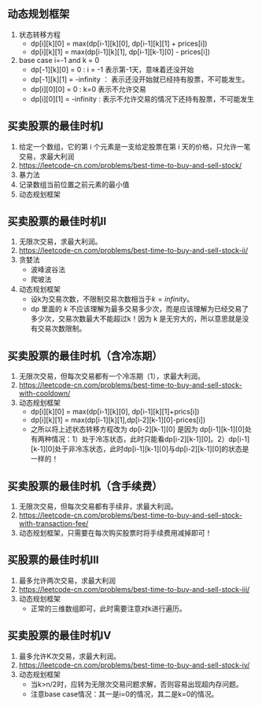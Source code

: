 ## 动态规划框架
1. 状态转移方程
	- dp[i][k][0] = max(dp[i-1][k][0], dp[i-1][k][1] + prices[i]) 
	- dp[i][k][1] = max(dp[i-1][k][1], dp[i-1][k-1][0] - prices[i])
2. base case i=-1 and k = 0
	- dp[-1][k][0] = 0 : i = -1 表示第-1天，意味着还没开始
	- dp[-1][k][1] = -infinity ： 表示还没开始就已经持有股票，不可能发生。
	- dp[i][0][0] = 0 : k=0 表示不允许交易
	- dp[i][0][1] = -infinity : 表示不允许交易的情况下还持有股票，不可能发生
	
## 买卖股票的最佳时机I
1. 给定一个数组，它的第 i 个元素是一支给定股票在第 i 天的价格，只允许一笔交易，求最大利润
2. https://leetcode-cn.com/problems/best-time-to-buy-and-sell-stock/
3. 暴力法
4. 记录数组当前位置之前元素的最小值
5. 动态规划框架

## 买卖股票的最佳时机II
1. 无限次交易，求最大利润。
2. https://leetcode-cn.com/problems/best-time-to-buy-and-sell-stock-ii/
3. 贪婪法
	- 波峰波谷法
	- 爬坡法
4. 动态规划框架
	- 设k为交易次数，不限制交易次数相当于$k = infinity$。
	- dp 里面的 $k$ 不应该理解为最多交易多少次，而是应该理解为已经交易了多少次，交易次数最大不能超过k！因为 k 是无穷大的，所以意思就是没有交易次数限制。
## 买卖股票的最佳时机（含冷冻期） 
1. 无限次交易，但每次交易都有一个冷冻期（1），求最大利润。
2. https://leetcode-cn.com/problems/best-time-to-buy-and-sell-stock-with-cooldown/
2. 动态规划框架	
	- dp[i][k][0] = max(dp[i-1][k][0], dp[i-1][k][1]+prics[i])
	- dp[i][k][1] = max(dp[i-1][k][1],dp[i-2][k-1][0]-prices[i])
	- 之所以将上述状态转移方程改为 dp[i-2][k-1][0] 是因为 dp[i-1][k-1][0]处有两种情况：1）处于冷冻状态，此时只能看dp[i-2][k-1][0]。2）dp[i-1][k-1][0]处于非冷冻状态，此时dp[i-1][k-1][0]与dp[i-2][k-1][0]的状态是一样的！

## 买卖股票的最佳时机（含手续费）
1. 无限次交易，但每次交易都有手续非，求最大利润。
2. https://leetcode-cn.com/problems/best-time-to-buy-and-sell-stock-with-transaction-fee/
2. 动态规划框架，只需要在每次购买股票时将手续费用减掉即可！

## 买股票的最佳时机III
1. 最多允许两次交易，求最大利润
2. https://leetcode-cn.com/problems/best-time-to-buy-and-sell-stock-iii/
3. 动态规划框架
	- 正常的三维数组即可，此时需要注意对k进行遍历。
	
## 买卖股票的最佳时机Ⅳ
1. 最多允许K次交易，求最大利润。
2. https://leetcode-cn.com/problems/best-time-to-buy-and-sell-stock-iv/
3. 动态规划框架
	- 当k>n/2时，应转为无限次交易问题求解，否则容易出现超内存问题。
	- 注意base case情况：其一是i=0的情况，其二是k=0的情况。

